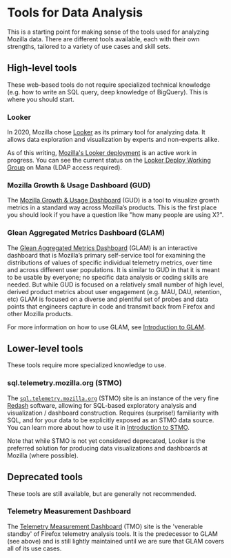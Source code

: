 # Tools for Data Analysis

This is a starting point for making sense of the tools used for analyzing Mozilla data. There are different tools available, each with their own strengths, tailored to a variety of use cases and skill sets.

<!-- toc -->

## High-level tools

These web-based tools do not require specialized technical knowledge (e.g. how to write an SQL query, deep knowledge of BigQuery). This is where you should start.

### Looker

In 2020, Mozilla chose [Looker](https://looker.com/) as its primary tool for analyzing data.
It allows data exploration and visualization by experts and non-experts alike.

As of this writing, [Mozilla's Looker deployment](https://mozilla.cloud.looker.com/) is an active work in progress.
You can see the current status on the [Looker Deploy Working Group](https://mana.mozilla.org/wiki/display/DATA/Looker+Deploy+Working+Group) on Mana (LDAP access required).

### Mozilla Growth & Usage Dashboard (GUD)

The [Mozilla Growth & Usage Dashboard](https://gud.telemetry.mozilla.org/) (GUD) is a tool to visualize growth metrics in a standard way across Mozilla’s products. This is the first place you should look if you have a question like "how many people are using X?".

### Glean Aggregated Metrics Dashboard (GLAM)

The [Glean Aggregated Metrics Dashboard](https://glam.telemetry.mozilla.org/) (GLAM) is an interactive dashboard that is Mozilla’s primary self-service tool for examining the distributions of values of specific individual telemetry metrics, over time and across different user populations. It is similar to GUD in that it is meant to be usable by everyone; no specific data analysis or coding skills are needed. But while GUD is focused on a relatively small number of high level, derived product metrics about user engagement (e.g. MAU, DAU, retention, etc) GLAM is focused on a diverse and plentiful set of probes and data points that engineers capture in code and transmit back from Firefox and other Mozilla products.

For more information on how to use GLAM, see [Introduction to GLAM](../cookbooks/glam.md).

## Lower-level tools

These tools require more specialized knowledge to use.

### sql.telemetry.mozilla.org (STMO)

The [`sql.telemetry.mozilla.org`](https://sql.telemetry.mozilla.org) (STMO) site
is an instance of the very fine [Redash](https://redash.io/) software, allowing
for SQL-based exploratory analysis and visualization / dashboard
construction.
Requires (surprise!) familiarity with SQL, and for your data to be explicitly exposed as an STMO data source.
You can learn more about how to use it in [Introduction to STMO](../tools/stmo.md).

Note that while STMO is not yet considered deprecated, Looker is the preferred solution for producing data visualizations and dashboards at Mozilla (where possible).

## Deprecated tools

These tools are still available, but are generally not recommended.

### Telemetry Measurement Dashboard

The [Telemetry Measurement Dashboard](https://telemetry.mozilla.org/new-pipeline/dist.html) (TMO) site is the 'venerable standby' of Firefox telemetry analysis tools.
It is the predecessor to GLAM (see above) and is still lightly maintained until we are sure that GLAM covers all of its use cases.
